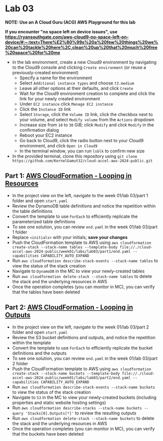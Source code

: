 # Lab 03

**NOTE: Use an A Cloud Guru (ACG) AWS Playground for this lab**

**If you encounter "no space left on device issues", use https://ryansouthgate.com/aws-cloud9-no-space-left-on-device/#:~:text=There%E2%80%99s%20a%20few%20things%20we%20can%20tackle%20here%2C,clean%20up%20that%20much%20free%20space%20for%20me**

* In the lab environment, create a new Cloud9 environment by navigating to the Cloud9 console and clicking `Create environment` (or reuse a previously-created environment)
    - Specify a name for the environment
    - Select `Additional instance types` and choose `t3.medium`
    - Leave all other options at their defaults, and click `Create`
    - Wait for the Cloud9 environment creation to complete and click the link for your newly created environment
    - Under `EC2 instance` click `Manage EC2 instance`
    - Click the `Instance ID` link
    - Select `Storage`, click the `Volume ID` link, click the checkbox next to your volume, and select `Modify volume` from the `Actions` dropdown
    - Increase size from `10` to `30` GiB; click `Modify` and click `Modify` in the confirmation dialog
    - Reboot your EC2 instance
    - Go back to Cloud9, click the radio button next to your Cloud9 environment, and click `Open in Cloud9`
    - In the terminal window, you can run `lsblk` to confirm new size
* In the provided terminal, clone this repository using `git clone https://github.com/KernelGamut32/cloud-accel-aws-2024-public.git`

## Part 1: [AWS CloudFormation - Looping in Resources](https://docs.aws.amazon.com/AWSCloudFormation/latest/UserGuide/intrinsic-function-reference-foreach-example-resource.html#intrinsic-function-reference-foreach-example-replicate-ddb-resource)

* In the project view on the left, navigate to the week 01/lab 03/part 1 folder and open `start.yaml`
* Review the DynamoDB table definitions and notice the repetition within the table definitions
* Convert the template to use `ForEach` to efficiently replicate the parameterized table definitions
* To see one solution, you can review `end.yaml` in the week 01/lab 03/part 1 folder
* Replace `<initials>` with your initials; **save your changes**
* Push the CloudFormation template to AWS using `aws cloudformation create-stack --stack-name tables --template-body file://./cloud-accel-aws-2024-public/week01/labs/lab03/part1/end.yaml --capabilities CAPABILITY_AUTO_EXPAND`
* Run `aws cloudformation describe-stack-events --stack-name tables` to view the status of the stack creation
* Navigate to `DynamoDB` in the MC to view your newly-created tables
* Run `aws cloudformation delete-stack --stack-name tables` to delete the stack and the underlying resources in AWS
* Once the operation completes (you can monitor in MC), you can verify that the tables have been deleted

## Part 2: [AWS CloudFormation - Looping in Outputs](https://docs.aws.amazon.com/AWSCloudFormation/latest/UserGuide/intrinsic-function-reference-foreach-example-outputs.html#intrinsic-function-reference-foreach-example-replicate-outputs)

* In the project view on the left, navigate to the week 01/lab 03/part 2 folder and open `start.yaml`
* Review the S3 bucket definitions and outputs, and notice the repetition within the template
* Convert the template to use `ForEach` to efficiently replicate the bucket definitions and the outputs
* To see one solution, you can review `end.yaml` in the week 01/lab 03/part 2 folder
* Push the CloudFormation template to AWS using `aws cloudformation create-stack --stack-name buckets --template-body file://./cloud-accel-aws-2024-public/week01/labs/lab03/part2/end.yaml --capabilities CAPABILITY_AUTO_EXPAND`
* Run `aws cloudformation describe-stack-events --stack-name buckets` to view the status of the stack creation
* Navigate to `S3` in the MC to view your newly-created buckets (including properties and static website hosting settings)
* Run `aws cloudformation describe-stacks --stack-name buckets --query 'Stacks[0].Outputs[*]'` to review the resulting outputs
* Run `aws cloudformation delete-stack --stack-name buckets` to delete the stack and the underlying resources in AWS
* Once the operation completes (you can monitor in MC), you can verify that the buckets have been deleted
